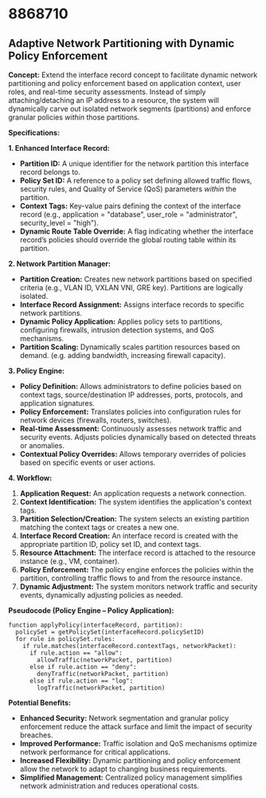 # 8868710

## Adaptive Network Partitioning with Dynamic Policy Enforcement

**Concept:** Extend the interface record concept to facilitate dynamic network partitioning and policy enforcement based on application context, user roles, and real-time security assessments.  Instead of simply attaching/detaching an IP address to a resource, the system will dynamically carve out isolated network segments (partitions) and enforce granular policies *within* those partitions.

**Specifications:**

**1. Enhanced Interface Record:**

*   **Partition ID:**  A unique identifier for the network partition this interface record belongs to.
*   **Policy Set ID:**  A reference to a policy set defining allowed traffic flows, security rules, and Quality of Service (QoS) parameters *within* the partition.
*   **Context Tags:**  Key-value pairs defining the context of the interface record (e.g., application = "database", user\_role = "administrator", security\_level = "high").
*   **Dynamic Route Table Override:**  A flag indicating whether the interface record’s policies should override the global routing table within its partition.

**2. Network Partition Manager:**

*   **Partition Creation:**  Creates new network partitions based on specified criteria (e.g., VLAN ID, VXLAN VNI, GRE key). Partitions are logically isolated.
*   **Interface Record Assignment:** Assigns interface records to specific network partitions.
*   **Dynamic Policy Application:**  Applies policy sets to partitions, configuring firewalls, intrusion detection systems, and QoS mechanisms.
*   **Partition Scaling:**  Dynamically scales partition resources based on demand. (e.g. adding bandwidth, increasing firewall capacity).

**3. Policy Engine:**

*   **Policy Definition:**  Allows administrators to define policies based on context tags, source/destination IP addresses, ports, protocols, and application signatures.
*   **Policy Enforcement:** Translates policies into configuration rules for network devices (firewalls, routers, switches).
*   **Real-time Assessment:** Continuously assesses network traffic and security events.  Adjusts policies dynamically based on detected threats or anomalies.
*   **Contextual Policy Overrides:**  Allows temporary overrides of policies based on specific events or user actions.

**4. Workflow:**

1.  **Application Request:** An application requests a network connection.
2.  **Context Identification:** The system identifies the application's context tags.
3.  **Partition Selection/Creation:** The system selects an existing partition matching the context tags or creates a new one.
4.  **Interface Record Creation:** An interface record is created with the appropriate partition ID, policy set ID, and context tags.
5.  **Resource Attachment:** The interface record is attached to the resource instance (e.g., VM, container).
6.  **Policy Enforcement:** The policy engine enforces the policies within the partition, controlling traffic flows to and from the resource instance.
7.  **Dynamic Adjustment:** The system monitors network traffic and security events, dynamically adjusting policies as needed.

**Pseudocode (Policy Engine – Policy Application):**

```
function applyPolicy(interfaceRecord, partition):
  policySet = getPolicySet(interfaceRecord.policySetID)
  for rule in policySet.rules:
    if rule.matches(interfaceRecord.contextTags, networkPacket):
      if rule.action == "allow":
        allowTraffic(networkPacket, partition)
      else if rule.action == "deny":
        denyTraffic(networkPacket, partition)
      else if rule.action == "log":
        logTraffic(networkPacket, partition)
```

**Potential Benefits:**

*   **Enhanced Security:**  Network segmentation and granular policy enforcement reduce the attack surface and limit the impact of security breaches.
*   **Improved Performance:**  Traffic isolation and QoS mechanisms optimize network performance for critical applications.
*   **Increased Flexibility:**  Dynamic partitioning and policy enforcement allow the network to adapt to changing business requirements.
*   **Simplified Management:**  Centralized policy management simplifies network administration and reduces operational costs.
